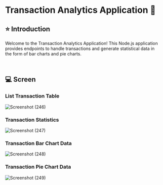 # Transaction Analytics Application 🏦

## ⭐ Introduction

Welcome to the Transaction Analytics Application! This Node.js application provides endpoints to handle transactions and generate statistical data in the form of bar charts and pie charts.

<br/>

## 💻  Screen

### List Transaction Table 
![Screenshot (246)](https://github.com/ajaykumar2pp/FrontEnd-Transaction-Code/assets/102378038/44fad49a-4149-4bb9-a4b4-12eac3c5a07a)

### Transaction Statistics

![Screenshot (247)](https://github.com/ajaykumar2pp/FrontEnd-Transaction-Code/assets/102378038/32fec870-0bcc-4649-8465-4d8537f031f7)

### Transaction Bar Chart Data
![Screenshot (248)](https://github.com/ajaykumar2pp/FrontEnd-Transaction-Code/assets/102378038/c3613aaf-b3f7-490e-8ee2-28ca4af1e44b)

### Transaction Pie Chart Data
![Screenshot (249)](https://github.com/ajaykumar2pp/FrontEnd-Transaction-Code/assets/102378038/91c7347e-938b-4849-8475-c65c3e6eb196)
